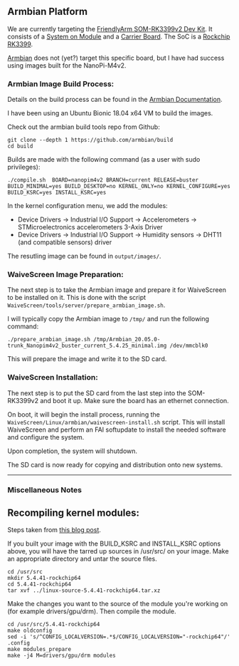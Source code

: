 ## Armbian Platform

We are currently targeting the [FriendlyArm SOM-RK3399v2 Dev Kit](https://www.friendlyarm.com/index.php?route=product/product&product_id=281).  It consists of a [System on Module](http://wiki.friendlyarm.com/wiki/index.php/SOM-RK3399v2) and a [Carrier Board](http://wiki.friendlyarm.com/wiki/index.php/SOM-RK3399_Dev_Kit).  The SoC is a [Rockchip RK3399](http://opensource.rock-chips.com/wiki_Main_Page).

[Armbian](https://www.armbian.com/) does not (yet?) target this specific board, but I have had success using images built for the NanoPi-M4v2.

### Armbian Image Build Process:

Details on the build process can be found in the [Armbian Documentation](https://docs.armbian.com/Developer-Guide_Build-Preparation/).

I have been using an Ubuntu Bionic 18.04 x64 VM to build the images.

Check out the armbian build tools repo from Github:

```
git clone --depth 1 https://github.com/armbian/build
cd build
```

Builds are made with the following command (as a user with sudo privileges):

`./compile.sh  BOARD=nanopim4v2 BRANCH=current RELEASE=buster BUILD_MINIMAL=yes BUILD_DESKTOP=no KERNEL_ONLY=no KERNEL_CONFIGURE=yes BUILD_KSRC=yes INSTALL_KSRC=yes`

In the kernel configuration menu, we add the modules:

* Device Drivers -> Industrial I/O Support -> Accelerometers -> STMicroelectronics accelerometers 3-Axis Driver
* Device Drivers -> Industrial I/O Support -> Humidity sensors -> DHT11 (and compatible sensors) driver

The resutling image can be found in `output/images/`.

### WaiveScreen Image Preparation:

The next step is to take the Armbian image and prepare it for WaiveScreen to be installed on it.  This is done with the script `WaiveScreen/tools/server/prepare_armbian_image.sh`.

I will typically copy the Armbian image to `/tmp/` and run the following command:

`./prepare_armbian_image.sh /tmp/Armbian_20.05.0-trunk_Nanopim4v2_buster_current_5.4.25_minimal.img /dev/mmcblk0`

This will prepare the image and write it to the SD card.

### WaiveScreen Installation:

The next step is to put the SD card from the last step into the SOM-RK3399v2 and boot it up.  Make sure the board has an ethernet connection.

On boot, it will begin the install process, running the `WaiveScreen/Linux/armbian/waivescreen-install.sh` script.  This will install WaiveScreen and perform an FAI softupdate to install the needed software and configure the system.

Upon completion, the system will shutdown.

The SD card is now ready for copying and distribution onto new systems.

---

### Miscellaneous Notes

## Recompiling kernel modules:

Steps taken from [this blog post](http://blog.vmsplice.net/2018/01/how-to-modify-kernel-modules-without.html).

If you built your image with the BUILD_KSRC and INSTALL_KSRC options above, you will have the tarred up sources in /usr/src/ on your image.  Make an appropriate directory and untar the source files.

```
cd /usr/src
mkdir 5.4.41-rockchip64
cd 5.4.41-rockchip64
tar xvf ../linux-source-5.4.41-rockchip64.tar.xz
```

Make the changes you want to the source of the module you're working on (for example drivers/gpu/drm).  Then compile the module.

```
cd /usr/src/5.4.41-rockchip64
make oldconfig
sed -i 's/^CONFIG_LOCALVERSION=.*$/CONFIG_LOCALVERSION="-rockchip64"/' .config
make modules_prepare
make -j4 M=drivers/gpu/drm modules
```
